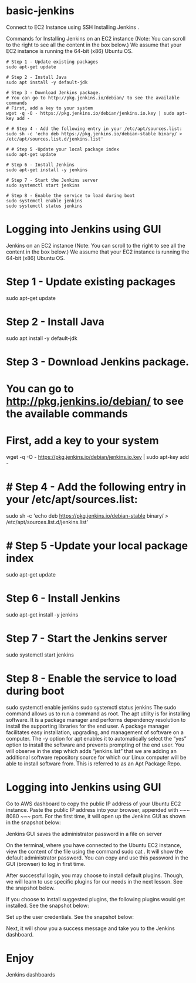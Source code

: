 # basic-jenkins
Connect to EC2 Instance using SSH
Installing Jenkins
.


Commands for Installing Jenkins on an EC2 instance
(Note: You can scroll to the right to see all the content in the box below.) We assume that your EC2 instance is running the 64-bit (x86) Ubuntu OS.
~~~
# Step 1 - Update existing packages
sudo apt-get update

# Step 2 - Install Java
sudo apt install -y default-jdk

# Step 3 - Download Jenkins package. 
# You can go to http://pkg.jenkins.io/debian/ to see the available commands
# First, add a key to your system
wget -q -O - https://pkg.jenkins.io/debian/jenkins.io.key | sudo apt-key add -

# # Step 4 - Add the following entry in your /etc/apt/sources.list:
sudo sh -c 'echo deb https://pkg.jenkins.io/debian-stable binary/ > /etc/apt/sources.list.d/jenkins.list'

# # Step 5 -Update your local package index
sudo apt-get update

# Step 6 - Install Jenkins
sudo apt-get install -y jenkins

# Step 7 - Start the Jenkins server
sudo systemctl start jenkins

# Step 8 - Enable the service to load during boot
sudo systemctl enable jenkins
sudo systemctl status jenkins
~~~
# Logging into Jenkins using GUI


 Jenkins on an EC2 instance
(Note: You can scroll to the right to see all the content in the box below.) We assume that your EC2 instance is running the 64-bit (x86) Ubuntu OS.

# Step 1 - Update existing packages
sudo apt-get update

# Step 2 - Install Java
sudo apt install -y default-jdk

# Step 3 - Download Jenkins package. 
# You can go to http://pkg.jenkins.io/debian/ to see the available commands
# First, add a key to your system
wget -q -O - https://pkg.jenkins.io/debian/jenkins.io.key | sudo apt-key add -

# # Step 4 - Add the following entry in your /etc/apt/sources.list:
sudo sh -c 'echo deb https://pkg.jenkins.io/debian-stable binary/ > /etc/apt/sources.list.d/jenkins.list'

# # Step 5 -Update your local package index
sudo apt-get update

# Step 6 - Install Jenkins
sudo apt-get install -y jenkins

# Step 7 - Start the Jenkins server
sudo systemctl start jenkins

# Step 8 - Enable the service to load during boot
sudo systemctl enable jenkins
sudo systemctl status jenkins
The sudo command allows us to run a command as root. The apt utility is for installing software. It is a package manager and performs dependency resolution to install the supporting libraries for the end user. A package manager facilitates easy installation, upgrading, and management of software on a computer. The -y option for apt enables it to automatically select the “yes” option to install the software and prevents prompting of the end user. You will observe in the step which adds “jenkins.list” that we are adding an additional software repository source for which our Linux computer will be able to install software from. This is referred to as an Apt Package Repo.

# Logging into Jenkins using GUI
Go to AWS dashboard to copy the public IP address of your Ubuntu EC2 instance.
Paste the public IP address into your browser, appended with ~~~ 8080 ~~~
 port. For the first time, it will open up the Jenkins GUI as shown in the snapshot below:

Jenkins GUI saves the administrator password in a file on server

On the terminal, where you have connected to the Ubuntu EC2 instance, view the content of the file using the command sudo cat <path copied in the previous step>. It will show the default administrator password. You can copy and use this password in the GUI (browser) to log in first time.

After successful login, you may choose to install default plugins. Though, we will learn to use specific plugins for our needs in the next lesson. See the snapshot below.


If you choose to install suggested plugins, the following plugins would get installed. See the snapshot below:

Set up the user credentials. See the snapshot below:

Next, it will show you a success message and take you to the Jenkins dashboard.

# Enjoy
Jenkins dashboards
